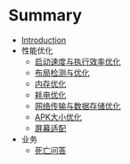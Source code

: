 # Summary

* [Introduction](README.md)
* 性能优化
    * [启动速度与执行效率优化](性能优化/启动速度与执行效率优化.md)
    * [布局检测与优化](性能优化/布局检测与优化.md)
    * [内存优化](性能优化/内存优化.md)
    * [耗电优化](性能优化/耗电优化.md)
    * [网络传输与数据存储优化](性能优化/网络传输与数据存储优化.md)
    * [APK大小优化](性能优化/APK大小优化.md)
    * [屏幕适配](性能优化/屏幕适配.md)
* 业务
    * [死亡问答](业务/死亡问答.md)

